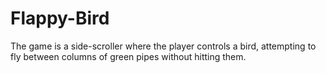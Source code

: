 # Flappy-Bird
The game is a side-scroller where the player controls a bird, attempting to fly between columns of green pipes without hitting them. 
